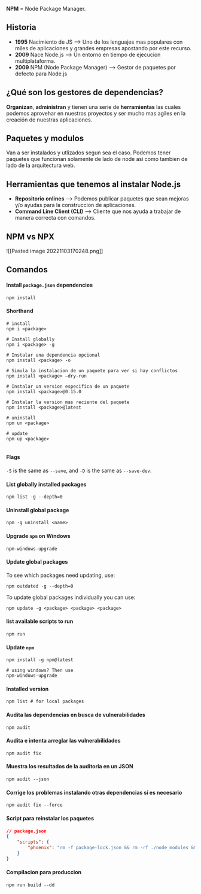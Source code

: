 **NPM** = Node Package Manager.

## Historia

- **1995** Nacimiento de JS --> Uno de los lenguajes mas populares con miles de aplicaciones y grandes empresas apostando por este recurso.
- **2009** Nace Node.js --> Un entorno en tiempo de ejecucion multiplataforma.
- **2009** NPM (Node Package Manager) --> Gestor de paquetes por defecto para Node.js

## ¿Qué son los gestores de dependencias?

**Organizan**, **administran** y tienen una serie de **herramientas** las cuales podemos aprovehar en nuestros proyectos y ser mucho mas agiles en la creación de nuestras aplicaciones.

## Paquetes y modulos

Van a ser instalados y utlizados segun sea el caso. Podemos tener paquetes que funcionan solamente de lado de node asi como tambien de lado de la arquitectura web.

## Herramientas que tenemos al instalar Node.js

- **Repositorio onlines** --> Podemos publicar paquetes que sean mejoras y/o ayudas para la construccion de aplicaciones.
- **Command Line Client (CLI)** --> Cliente que nos ayuda a trabajar de manera correcta con comandos.

## NPM vs NPX

![[Pasted image 20221103170248.png]]

## Comandos

#### Install `package.json` dependencies

```shell
npm install
```

#### Shorthand

```shell
# install
npm i <package>

# Install globally
npm i <package> -g

# Instalar una dependencia opcional
npm install <package> -o

# Simula la instalacion de un paquete para ver si hay conflictos
npm install <package> —dry-run

# Instalar un version especifica de un paquete
npm install <package>@0.15.0

# Instalar la version mas reciente del paquete
npm install <package>@latest

# uninstall
npm un <package>

# update
npm up <package>


```

#### Flags

`-S` is the same as `--save`, and `-D` is the same as `--save-dev`.

#### List globally installed packages

```shell
npm list -g --depth=0
```

#### Uninstall global package

```shell
npm -g uninstall <name> 
```

#### Upgrade `npm` on Windows

```shell
npm-windows-upgrade
```

#### Update global packages

To see which packages need updating, use:

```shell
npm outdated -g --depth=0
```

To update global packages individually you can use:

```shell
npm update -g <package> <package> <package>
```

#### list available scripts to run

```shell
npm run
```

#### Update `npm`

```shell
npm install -g npm@latest

# using windows? Then use
npm-windows-upgrade
```

#### Installed version

```shell
npm list # for local packages
```

#### Audita las dependencias en busca de vulnerabilidades

```shell
npm audit
```

#### Audita e intenta arreglar las vulnerabilidades

```shell
npm audit fix
```

#### Muestra los resultados de la auditoria en un JSON

```shell
npm audit --json
```

#### Corrige los problemas instalando otras dependencias si es necesario

```shell
npm audit fix --force
```

#### Script para reinstalar los paquetes

```json
// package.json 
{ 
	"scripts": {
		"phoenix": "rm -f package-lock.json && rm -rf ./node_modules && npm install --no-fund --no-audit" 
	} 
}
```

#### Compilacion para produccion

```shell
npm run build --dd
```
